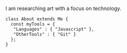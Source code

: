 I am researching art with a focus on technology.

```
class About extends Me {
  const myTools = {  
   "Languages" : { "Javascript" },
   "OtherTools" : { "Git" }
  };
}
``` 


 
 

 
